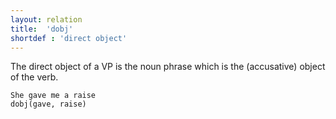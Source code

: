 ```yaml
---
layout: relation
title:  'dobj'
shortdef : 'direct object'
---
```


The direct object of a VP is the noun phrase which is the (accusative) object of the verb. 

~~~ sdparse
She gave me a raise
dobj(gave, raise)
~~~
<!-- Interlanguage links updated Út zář 29 20:43:24 CEST 2020 -->
